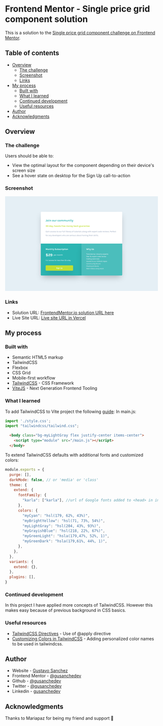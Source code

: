 # Frontend Mentor - Single price grid component solution

This is a solution to the [Single price grid component challenge on Frontend Mentor](https://www.frontendmentor.io/challenges/single-price-grid-component-5ce41129d0ff452fec5abbbc). 

## Table of contents

- [Overview](#overview)
  - [The challenge](#the-challenge)
  - [Screenshot](#screenshot)
  - [Links](#links)
- [My process](#my-process)
  - [Built with](#built-with)
  - [What I learned](#what-i-learned)
  - [Continued development](#continued-development)
  - [Useful resources](#useful-resources)
- [Author](#author)
- [Acknowledgments](#acknowledgments)

## Overview

### The challenge

Users should be able to:

- View the optimal layout for the component depending on their device's screen size
- See a hover state on desktop for the Sign Up call-to-action

### Screenshot

![](images/Screenshot-Single-Price-Grid-Component.png)


### Links

- Solution URL: [FrontendMentor.io solution URL here](https://www.frontendmentor.io/solutions/single-price-grid-component-solution-with-tailwindcss-IZBDqWe0S)
- Live Site URL: [Live site URL in Vercel](https://prj-10-single-price-grid-component.vercel.app/)

## My process

### Built with

- Semantic HTML5 markup
- TailwindCSS
- Flexbox
- CSS Grid
- Mobile-first workflow
- [TailwindCSS](https://tailwindcss.com/) - CSS Framework
- [ViteJS](https://vitejs.dev/) - Next Generation Frontend Tooling

### What I learned


To add TailwindCSS to Vite project the following [guide](https://tailwindcss.com/docs/guides/vue-3-vite):
In main.js:
```js
import './style.css';
import "tailwindcss/tailwind.css";
```
```html
  <body class="bg-myLightGray flex justify-center items-center">
    <script type="module" src="/main.js"></script>
  </body>
```
To extend TailwindCSS defaults with additional fonts and customized colors:
```js
module.exports = {
  purge: [],
  darkMode: false, // or 'media' or 'class'
  theme: {
    extend: {
      fontFamily: {
        "karla": ["karla"], //url of Google fonts added to <head> in index.html
      },
      colors: {
        "myCyan": "hsl(179, 62%, 43%)",
        "myBrightYellow": "hsl(71, 73%, 54%)",
        "myLightGray": "hsl(204, 43%, 93%)",
        "myGrayishBlue": "hsl(218, 22%, 67%)",
        "myGreenLight": "hsla(179,47%, 52%, 1)",
        "myGreenDark": "hsla(179,61%, 44%, 1)",
      },
    },
  },
  variants: {
    extend: {},
  },
  plugins: [],
}
```

### Continued development

In this project I have applied more concepts of TailwindCSS. However this makes easy because of previous background in CSS basics.

### Useful resources

- [TailwindCSS Directives](https://tailwindcss.com/docs/functions-and-directives) - Use of @apply directive
- [Customizing Colors in TailwindCSS](https://tailwindcss.com/docs/customizing-colors) - Adding personalized color names to be used in tailwindcss.

## Author

- Website - [Gustavo Sanchez](https://www.gusanche.dev)
- Frontend Mentor - [@gusanchedev](https://www.frontendmentor.io/profile/gusanchedev)
- Github - [@gusanchedev](https://www.github.com/gusanchedev)
- Twitter - [@gusanchedev](https://www.twitter.com/gusanchedev)
- Linkedin - [gusanchedev](https://www.linkedin.com/in/gusanchedev/)

## Acknowledgments

Thanks to Mariapaz for being my friend and support 💙